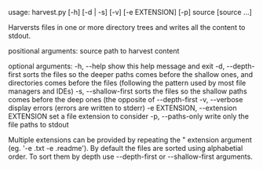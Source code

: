 usage: harvest.py [-h] [-d | -s] [-v] [-e EXTENSION] [-p] source [source ...]

Harversts files in one or more directory trees and writes all the content to
stdout.

positional arguments:
  source                path to harvest content

optional arguments:
  -h, --help            show this help message and exit
  -d, --depth-first     sorts the files so the deeper paths comes before the
                        shallow ones, and directories comes before the files
                        (following the pattern used by most file managers and
                        IDEs)
  -s, --shallow-first   sorts the files so the shallow paths comes before the
                        deep ones (the opposite of --depth-first
  -v, --verbose         display errors (errors are written to stderr)
  -e EXTENSION, --extension EXTENSION
                        set a file extension to consider
  -p, --paths-only      write only the file paths to stdout

Multiple extensions can be provided by repeating the " extension argument (eg.
'-e .txt -e .readme'). By default the files are sorted using alphabetial
order. To sort them by depth use --depth-first or --shallow-first arguments.
